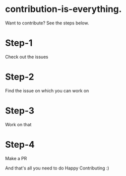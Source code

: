 # contribution-is-everything.
Want to contribute? See the steps below.

# Step-1
Check out the issues

# Step-2
Find the issue on which you can work on

# Step-3
Work on that

# Step-4
Make a PR

And that's all you need to do
Happy Contributing :)

